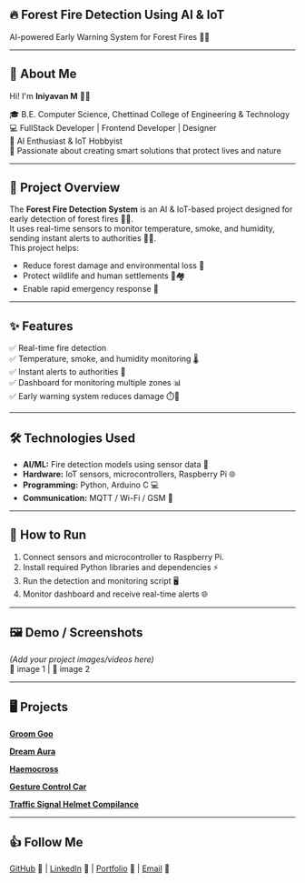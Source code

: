 ## 🔥 Forest Fire Detection Using AI & IoT  
AI-powered Early Warning System for Forest Fires 🌲🚒  

---

## 👋 About Me
Hi! I'm **Iniyavan M** 👨‍💻  

🎓 B.E. Computer Science, Chettinad College of Engineering & Technology  
💻 FullStack Developer | Frontend Developer | Designer  
🤖 AI Enthusiast & IoT Hobbyist  
🚀 Passionate about creating smart solutions that protect lives and nature  

---

## 📝 Project Overview
The **Forest Fire Detection System** is an AI & IoT-based project designed for early detection of forest fires 🌲🔥.  
It uses real-time sensors to monitor temperature, smoke, and humidity, sending instant alerts to authorities 📡📲.  
This project helps:  

- Reduce forest damage and environmental loss 🌳  
- Protect wildlife and human settlements 🦌🏘️  
- Enable rapid emergency response 🚒  

---

## ✨ Features
✅ Real-time fire detection  
✅ Temperature, smoke, and humidity monitoring 🌡️  
✅ Instant alerts to authorities 📲  
✅ Dashboard for monitoring multiple zones 📊  
✅ Early warning system reduces damage ⏱️💖  

---

## 🛠️ Technologies Used
- **AI/ML:** Fire detection models using sensor data 🤖  
- **Hardware:** IoT sensors, microcontrollers, Raspberry Pi 🌐  
- **Programming:** Python, Arduino C 💻  
- **Communication:** MQTT / Wi-Fi / GSM 📡  

---

## 🚀 How to Run
1. Connect sensors and microcontroller to Raspberry Pi.  
2. Install required Python libraries and dependencies ⚡  
3. Run the detection and monitoring script 🖥️  
4. Monitor dashboard and receive real-time alerts 🌐  

---

## 🖼️ Demo / Screenshots
*(Add your project images/videos here)*  
📸 image 1 | 📸 image 2  

---

##  🖥️ Projects
[**Groom Goo**](https://github.com/Iniiyavan/Groom-Goo/blob/main/README.md)

[**Dream Aura**](https://github.com/Iniiyavan/Dream-Aura/blob/main/README.md)

[**Haemocross**](https://github.com/Iniiyavan/HaemoCross/blob/main/README.md)

[**Gesture Control Car**](https://github.com/Iniiyavan/Gesture-Control/blob/main/README.md)

[**Traffic Signal Helmet Compilance**](https://github.com/Iniiyavan/Traffic-Signal-Helmet-Compilance/blob/main/README.md)

---

## 👍 Follow Me
[GitHub](https://github.com/Iniiyavan) 🐙 | [LinkedIn](https://www.linkedin.com/in/iniyavan-m-501b782b3) 🔗 | [Portfolio](#) 💼 | [Email](mailto:iniyavanoff@gmail.com) 📧  
